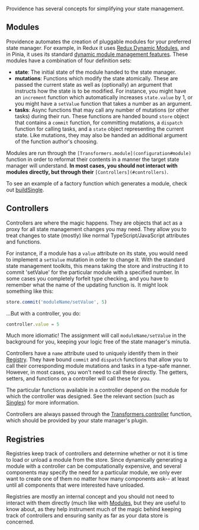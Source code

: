 Providence has several concepts for simplifying your state management.

## Modules

Providence automates the creation of pluggable modules for your preferred state manager. For example, in Redux it uses [Redux Dynamic Modules](https://redux-dynamic-modules.js.org/), and in Pinia, it uses its standard [dynamic module management features](https://pinia.vuejs.org/cookbook/migration-vuex.html#Dynamic-Modules). These modules have a combination of four definition sets:

* **state**: The initial state of the module handed to the state manager.
* **mutations**: Functions which modify the state atomically. These are passed the current state as well as (optionally) an argument that instructs how the state is to be modified. For instance, you might have an `increment` function which automatically increases `state.value` by 1, or you might have a `setValue` function that takes a number as an argument.
* **tasks**: Async functions that may call any number of mutations (or other tasks) during their run. These functions are handed bound `store` object that contains a `commit` function, for committing mutations, a `dispatch` function for calling tasks, and a `state` object representing the current state. Like mutations, they may also be handed an additional argument of the function author's choosing.

Modules are run through the `[Transformers.module](configuration#module)` function in order to reformat their contents in a manner the target state manager will understand. **In most cases, you should not interact with modules directly, but through their** `[Controllers](#controllers)`.

To see an example of a factory function which generates a module, check out [buildSingle](reference/providence/functions/singles.buildSingle.md).

## Controllers

Controllers are where the magic happens. They are objects that act as a proxy for all state management changes you may need. They allow you to treat changes to state (mostly) like normal TypeScript/JavaScript attributes and functions.

For instance, if a module has a `value` attribute on its state, you would need to implement a `setValue` mutation in order to change it. With the standard state management toolkits, this means taking the store and instructing it to commit 'setValue' for the particular module with a specified number. In some cases you completely forfeit type checking, and you have to remember what the name of the updating function is. It might look something like this:

```typescript
store.commit('moduleName/setValue', 5)
```

...But with a controller, you do:

```typescript
controller.value = 5
```

Much more idiomatic! The assignment will call `moduleName/setValue` in the background for you, keeping your logic free of the state manager's minutia.

Controllers have a `name` attribute used to uniquely identify them in their [Registry](concepts.md#registries). They have bound `commit` and `dispatch` functions that allow you to call their corresponding module mutations and tasks in a type-safe manner. However, in most cases, you won't need to call these directly. The getters, setters, and functions on a controller will call these for you.

The particular functions available in a controller depend on the module for which the controller was designed. See the relevant section (such as [Singles](module_types/singles.md)) for more information.

Controllers are always passed through the [Transformers.controller](configuration.md#controller) function, which should be provided by your state manager's plugin.

## Registries

Registries keep track of controllers and determine whether or not it is time to load or unload a module from the store. Since dynamically generating a module with a controller can be computationally expensive, and several components may specify the need for a particular module, we only ever want to create one of them no matter how many components ask-- at least until all components that were interested have unloaded.

Registries are mostly an internal concept and you should not need to interact with them directly (much like with [Modules](#modules), but they are useful to know about, as they help instrument much of the magic behind keeping track of controllers and ensuring sanity as far as your data store is concerned.
